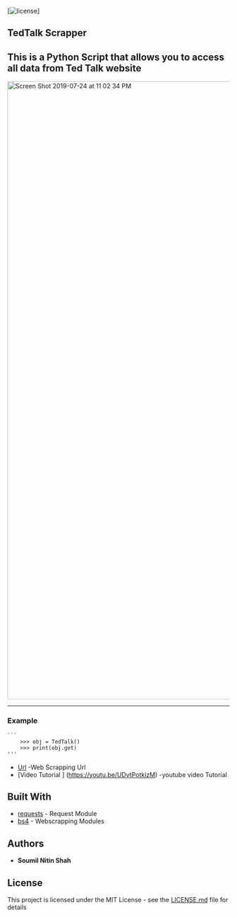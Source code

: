 
[![license](https://img.shields.io/github/license/mashape/apistatus.svg?maxAge=2592000)]

## TedTalk Scrapper



This is a Python Script that allows you to access all data from Ted Talk website
---------------------------------------
<img width="1400" alt="Screen Shot 2019-07-24 at 11 02 34 PM" src="https://user-images.githubusercontent.com/39345855/61842716-29f07600-ae67-11e9-9702-f6af5408ecde.png">

---------------------------------------
### Example 

    ```
        >>> obj = TedTalk()
        >>> print(obj.get)
    '''
* [Url](https://www.ted.com/playlists/browse?topics=list) -Web Scrapping Url
*  [Video Tutorial ]  (https://youtu.be/UDvtPotkizM) -youtube video Tutorial
      
## Built With

* [requests](https://pypi.org/project/requests/2.7.0/) - Request Module
* [bs4](https://pypi.org/project/bs4/) - Webscrapping Modules

## Authors

* **Soumil Nitin Shah** 

## License

This project is licensed under the MIT License - see the [LICENSE.md](LICENSE.md) file for details



